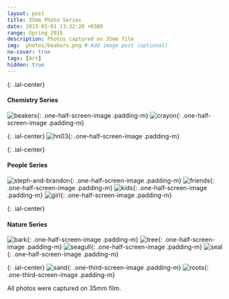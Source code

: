 ```yaml
---
layout: post
title: 35mm Photo Series
date: 2015-03-01 13:32:20 +0300
range: Spring 2015
description: Photos captured on 35mm film
img:  photos/beakers.png # Add image post (optional)
no-cover: true
tags: [Art]
hidden: true
---
```


{: .ial-center}
#### Chemistry Series
![beakers]({{site.baseurl}}/assets/img/photos/beakers.png){: .one-half-screen-image .padding-m}
![crayon]({{site.baseurl}}/assets/img/photos/crayon.png){: .one-half-screen-image .padding-m}

{: .ial-center}
![hn03]({{site.baseurl}}/assets/img/photos/hn03.png){: .one-half-screen-image .padding-m}

{: .ial-center}
#### People Series

![steph-and-brandon]({{site.baseurl}}/assets/img/photos/steph-and-brandon.png){: .one-half-screen-image .padding-m}
![friends]({{site.baseurl}}/assets/img/photos/friends.png){: .one-half-screen-image .padding-m}
![kids]({{site.baseurl}}/assets/img/photos/kids.png){: .one-half-screen-image .padding-m}
![girl]({{site.baseurl}}/assets/img/photos/girl.png){: .one-half-screen-image .padding-m}


{: .ial-center}
#### Nature Series
![bark]({{site.baseurl}}/assets/img/photos/bark.png){: .one-half-screen-image .padding-m}
![tree]({{site.baseurl}}/assets/img/photos/tree.png){: .one-half-screen-image .padding-m}
![seagull]({{site.baseurl}}/assets/img/photos/seagull.png){: .one-half-screen-image .padding-m}
![seal]({{site.baseurl}}/assets/img/photos/seal.png){: .one-half-screen-image .padding-m}

{: .ial-center}
![sand]({{site.baseurl}}/assets/img/photos/sand.png){: .one-third-screen-image .padding-m}
![roots]({{site.baseurl}}/assets/img/photos/roots.png){: .one-third-screen-image .padding-m}

All photos were captured on 35mm film.